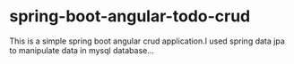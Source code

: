 # spring-boot-angular-todo-crud
This is a simple spring boot angular crud application.I used spring data jpa to manipulate data in mysql database...
